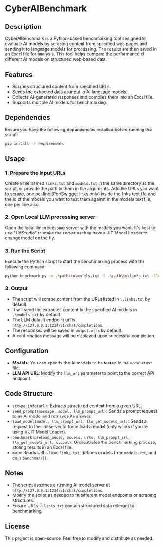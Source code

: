 # CyberAIBenchmark

## Description
CyberAIBenchmark is a Python-based benchmarking tool designed to evaluate AI models by scraping content from specified web pages and sending it to language models for processing. The results are then saved in an Excel file for analysis. This tool helps compare the performance of different AI models on structured web-based data.

## Features
- Scrapes structured content from specified URLs.
- Sends the extracted data as input to AI language models.
- Collects AI-generated responses and compiles them into an Excel file.
- Supports multiple AI models for benchmarking.

## Dependencies
Ensure you have the following dependencies installed before running the script:

```bash
pip install -r requirements
```

## Usage

### 1. Prepare the Input URLs
Create a file named `links.txt` and `models.txt` in the same directory as the script, or provide the path to them in the arguments. Add the URLs you want to scrape, one per line (PortSwigger links only) inside the links text file and the id of the models you want to test them against in the models text file, one per line also.

### 2. Open Local LLM processing server
Open the local llm processing server with the models you want. It's best to use "LMStudio" to make the server as they have a JIT Model Loader to change model on the fly.

### 3. Run the Script
Execute the Python script to start the benchmarking process with the following command:

```bash
python benchmark.py -m .\path\to\models.txt -l .\path\to\links.txt -llm_prompt_url http://127.0.0.1:1234/v1/chat/completions -llm_get_models_url http://localhost:1234/api/v0/models/ -preload -o output
```

### 3. Output
- The script will scrape content from the URLs listed in `.\links.txt` by default.
- It will send the extracted content to the specified AI models in `.\models.txt` by default.
- The LLM default endpoint url is `http://127.0.0.1:1234/v1/chat/completions`.
- The responses will be saved in `output.xlsx` by default.
- A confirmation message will be displayed upon successful completion.

## Configuration
- **Models**: You can specify the AI models to be tested in the `models` text file.
- **LLM API URL**: Modify the `llm_url` parameter to point to the correct API endpoint.

## Code Structure
- `scrape_info(url)`: Extracts structured content from a given URL.
- `send_prompt(message, model, llm_prompt_url)`: Sends a prompt request to an AI model and retrieves its answer.
- `load_model(model, llm_prompt_url, llm_get_models_url)`: Sends a request to the llm server to force load a model (only works if you're using a JIT Model Loader).
- `benchmark(preload_model, models, urls, llm_prompt_url, llm_get_models_url, output)`: Orchestrates the benchmarking process, storing results in an Excel file.
- `main`: Reads URLs from `links.txt`, defines models from `models.txt`, and calls `benchmark()`.

## Notes
- The script assumes a running AI model server at `http://127.0.0.1:1234/v1/chat/completions`.
- Modify the script as needed to fit different model endpoints or scraping structures.
- Ensure URLs in `links.txt` contain structured data relevant to benchmarking.

## License
This project is open-source. Feel free to modify and distribute as needed.
